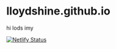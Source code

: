 # lloydshine.github.io

hi lods imy

[![Netlify Status](https://api.netlify.com/api/v1/badges/f78c1bde-9f12-4a73-b792-7e242247649a/deploy-status)](https://app.netlify.com/sites/semblantelloyd/deploys)
